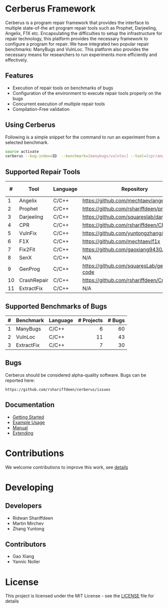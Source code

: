 # Cerberus Framework
Cerberus is a program repair framework that provides the interface to multiple
state-of-the art program repair tools such as Prophet, Darjeeling, Angelix, F1X etc.
Encapsulating the difficulties to setup the infrastructure for repair technology, this platform provides
the necessary framework to configure a program for repair. We have integrated two popular repair
benchmarks: ManyBugs and VulnLoc. This platform also provides the necessary means for researchers to
run experiments more efficiently and effectively.


## Features

* Execution of repair tools on benchmarks of bugs
* Configuration of the environment to execute repair tools properly on the bugs
* Concurrent execution of multiple repair tools 
* Compilation-Free validation

## Using Cerberus
Following is a simple snippet for the command to run an experiment from a selected benchmark.

```bash
source activate
cerberus --bug-index=ID  --benchmark=[manybugs/vulnloc] --tool=[cpr/angelix/prophet/f1x]
```


## Supported Repair Tools
  
| #  | Tool          | Language | Repository                          | Commit id |  
| -- | ------------- | -------- | ----------------------------------- | --------- |  
| 1  | Angelix       | C/C++    | https://github.com/mechtaev/angelix | 01396ac |  
| 2  | Prophet       | C/C++    | https://github.com/rshariffdeen/prophet | 5f8c688 |  
| 3  | Darjeeling    | C/C++    | https://github.com/squareslab/darjeeling | ed6fb3e |  
| 4  | CPR           | C/C++    | https://github.com/rshariffdeen/CPR  | 4863c60 |  
| 5  | VulnFix       | C/C++    | https://github.com/yuntongzhang/vulnfix | 44bdbab |  
| 6  | F1X           | C/C++    | https://github.com/mechtaev/f1x | e4a225e |  
| 7  | Fix2Fit       | C/C++    | https://github.com/gaoxiang9430/Fix2Fit  | 349e4ba |  
| 8  | SenX          | C/C++    | N/A      | N/A |  
| 9  | GenProg       | C/C++    | https://github.com/squaresLab/genprog-code      | 0b25153  |  
| 10 | CrashRepair   | C/C++    | https://github.com/rshariffdeen/CrashRepair     | 23430d9 |  
| 11 | ExtractFix    | C/C++    | N/A      | N/A |


## Supported Benchmarks of Bugs

| # | Benchmark      | Language | # Projects | # Bugs |  
| - | -------------- | -------- | ----------:| ------:|  
| 1 | ManyBugs       | C/C++    |          6 |     60 |  
| 2 | VulnLoc        | C/C++    |         11 |     43 |  
| 3 | ExtractFix     | C/C++    |          7 |     30 |


## Bugs ##
Cerberus should be considered alpha-quality software. Bugs can be reported here:

    https://github.com/rshariffdeen/cerberus/issues

## Documentation ##

* [Getting Started](doc/GetStart.md)
* [Example Usage](doc/Examples.md)
* [Manual](doc/Manual.md)
* [Extending](doc/Extending.md)


# Contributions 
We welcome contributions to improve this work, see [details](doc/Contributing.md)

# Developing

## Developers ##
* Ridwan Shariffdeen
* Martin Mirchev
* Zhang Yuntong

## Contributors ##
* Gao Xiang
* Yannic Noller



# License
This project is licensed under the MIT License - see the [LICENSE](LICENSE) file for details

